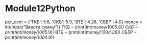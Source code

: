 # Module12Python

per_cent = {'ТКБ': 5.6, 'СКБ': 5.9, 'ВТБ': 4.28, 'СБЕР': 4.0}
money = int(input("Ввести сумму"))
ТКБ = print(int(money/100*5.6))
СКБ = print(int(money/100*5.9))
ВТБ = print(int(money/100*4.28))
СБЕР = print(int(money/100*4.0))
